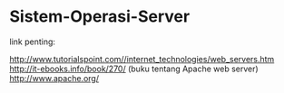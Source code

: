 # Sistem-Operasi-Server

link penting:

http://www.tutorialspoint.com//internet_technologies/web_servers.htm
http://it-ebooks.info/book/270/  (buku tentang Apache web server)
http://www.apache.org/


